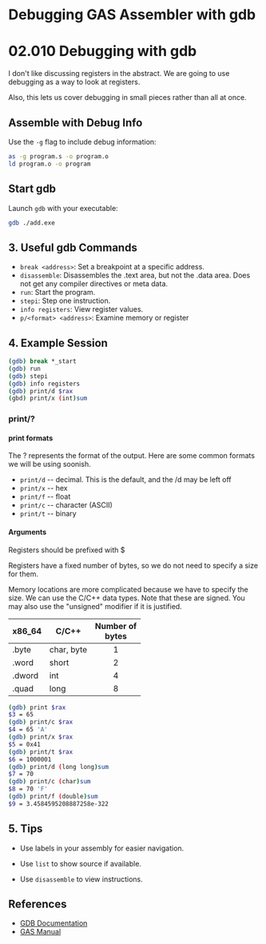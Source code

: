 # Debugging GAS Assembler with gdb
# 02.010 Debugging with gdb

I don't like discussing registers in the abstract.  We are going to use debugging as a way to look at registers.

Also, this lets us cover debugging in small pieces rather than all at once.

## Assemble with Debug Info

Use the `-g` flag to include debug information:

```bash
as -g program.s -o program.o
ld program.o -o program
```

## Start gdb

Launch `gdb` with your executable:

```bash
gdb ./add.exe
```

## 3. Useful gdb Commands

- `break <address>`: Set a breakpoint at a specific address.
- `disassemble`: Disassembles the .text area, but not the .data area.  Does not get any compiler directives or meta data. 
- `run`: Start the program.
- `stepi`: Step one instruction.
- `info registers`: View register values.
- `p/<format> <address>`: Examine memory  or register

## 4. Example Session

```bash
(gdb) break *_start
(gdb) run
(gdb) stepi
(gdb) info registers
(gdb) print/d $rax
(gbd) print/x (int)sum
```
### print/?

#### print formats

The ? represents the format of the output.  Here are some common formats we will be using soonish.

* `print/d` -- decimal.  This is the default, and the /d may be left off
* `print/x` -- hex
* `print/f` -- float
* `print/c` -- character (ASCII)
* `print/t` -- binary
  
#### Arguments

Registers should be prefixed with $


Registers have a fixed number of bytes, so we do not need to specify a size for them.

Memory locations are more complicated because we have to specify the size.  We can use the C/C++ data types.  Note that these are signed.  You may also use the "unsigned" modifier if it is justified.

x86_64|C/C++|Number of<br>bytes
---|---|:---:
.byte|char, byte|1
.word|short|2
.dword|int|4
.quad|long|8



```bash
(gdb) print $rax
$3 = 65
(gdb) print/c $rax
$4 = 65 'A'
(gdb) print/x $rax
$5 = 0x41
(gdb) print/t $rax
$6 = 1000001
(gdb) print/d (long long)sum
$7 = 70
(gdb) print/c (char)sum
$8 = 70 'F'
(gdb) print/f (double)sum
$9 = 3.4584595208887258e-322

```

## 5. Tips

- Use labels in your assembly for easier navigation.

- Use `list` to show source if available.
- Use `disassemble` to view instructions.

## References

- [GDB Documentation](https://www.gnu.org/software/gdb/documentation/)
- [GAS Manual](https://sourceware.org/binutils/docs/as/)
